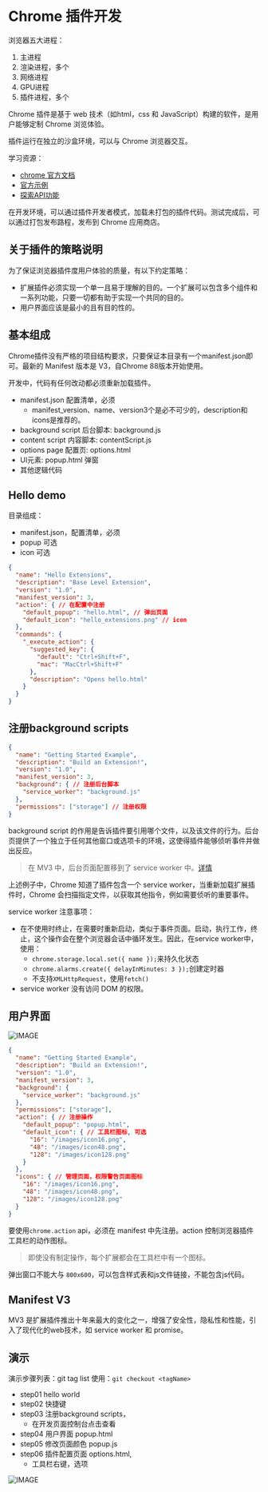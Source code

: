 # Chrome 插件开发

浏览器五大进程：

1. 主进程
2. 渲染进程，多个
3. 网络进程
4. GPU进程
5. 插件进程，多个

Chrome 插件是基于 web 技术（如html，css 和 JavaScript）构建的软件，是用户能够定制 Chrome 浏览体验。

插件运行在独立的沙盒环境，可以与 Chrome 浏览器交互。

学习资源：

- [chrome 官方文档](https://developer.chrome.com/docs/extensions/)
- [官方示例](https://github.com/GoogleChrome/chrome-extensions-samples)
- [探索API功能](https://developer.chrome.com/docs/extensions/mv3/devguide/)

在开发环境，可以通过插件开发者模式，加载未打包的插件代码。测试完成后，可以通过打包发布路程，发布到 Chrome 应用商店。

## 关于插件的策略说明

为了保证浏览器插件度用户体验的质量，有以下约定策略：

- 扩展插件必须实现一个单一且易于理解的目的。一个扩展可以包含多个组件和一系列功能，只要一切都有助于实现一个共同的目的。
- 用户界面应该是最小的且有目的性的。

## 基本组成

Chrome插件没有严格的项目结构要求，只要保证本目录有一个manifest.json即可。最新的 Manifest 版本是 V3，自Chrome 88版本开始使用。

开发中，代码有任何改动都必须重新加载插件。

- manifest.json 配置清单，必须
  - manifest_version、name、version3个是必不可少的，description和icons是推荐的。
- background script 后台脚本: background.js
- content script 内容脚本: contentScript.js
- options page 配置页: options.html
- UI元素: popup.html 弹窗
- 其他逻辑代码

## Hello demo

目录组成：

- manifest.json，配置清单，必须
- popup 可选
- icon 可选

```json
{
  "name": "Hello Extensions",
  "description": "Base Level Extension",
  "version": "1.0",
  "manifest_version": 3,
  "action": { // 在配置中注册
    "default_popup": "hello.html", // 弹出页面
    "default_icon": "hello_extensions.png" // icon
  },
  "commands": {
    "_execute_action": {
      "suggested_key": {
        "default": "Ctrl+Shift+F",
        "mac": "MacCtrl+Shift+F"
      },
      "description": "Opens hello.html"
    }
  }
}
```

## 注册background scripts

```json
{
  "name": "Getting Started Example",
  "description": "Build an Extension!",
  "version": "1.0",
  "manifest_version": 3,
  "background": { // 注册后台脚本
    "service_worker": "background.js"
  },
  "permissions": ["storage"] // 注册权限
}
```

background script 的作用是告诉插件要引用哪个文件，以及该文件的行为。后台页提供了一个独立于任何其他窗口或选项卡的环境，这使得插件能够侦听事件并做出反应。

> 在 MV3 中，后台页面配置移到了 service worker 中。[详情](https://developers.google.com/web/fundamentals/primers/service-workers/)

上述例子中，Chrome 知道了插件包含一个 service worker，当重新加载扩展插件时，Chrome 会扫描指定文件，以获取其他指令，例如需要侦听的重要事件。

service worker 注意事项：

- 在不使用时终止，在需要时重新启动，类似于事件页面。启动，执行工作，终止，这个操作会在整个浏览器会话中循环发生。因此，在service worker中，使用：
  - `chrome.storage.local.set({ name });`来持久化状态
  - `chrome.alarms.create({ delayInMinutes: 3 });`创建定时器
  - 不支持`XMLHttpRequest`，使用` fetch() `
- service worker 没有访问 DOM 的权限。

## 用户界面

![IMAGE](https://wd.imgix.net/image/BrQidfK9jaQyIHwdw91aVpkPiib2/8oLwFaq0VFIQtw4mcA91.png?auto=format&w=338)

```json
{
  "name": "Getting Started Example",
  "description": "Build an Extension!",
  "version": "1.0",
  "manifest_version": 3,
  "background": {
    "service_worker": "background.js"
  },
  "permissions": ["storage"],
  "action": { // 注册操作
    "default_popup": "popup.html",
    "default_icon": { // 工具栏图标, 可选
      "16": "/images/icon16.png",
      "48": "/images/icon48.png",
      "128": "/images/icon128.png"
    }
  },
  "icons": { // 管理页面，权限警告页面图标
    "16": "/images/icon16.png",
    "48": "/images/icon48.png",
    "128": "/images/icon128.png"
  }
}
```

要使用`chrome.action` api，必须在 manifest 中先注册。action 控制浏览器插件工具栏的动作图标。

> 即使没有制定操作，每个扩展都会在工具栏中有一个图标。

弹出窗口不能大与 `800x600`，可以包含样式表和js文件链接，不能包含js代码。

## Manifest V3

MV3 是扩展插件推出十年来最大的变化之一，增强了安全性，隐私性和性能，引入了现代化的web技术，如 service worker 和 promise。

## 演示

演示步骤列表：git tag list
使用：`git checkout <tagName>`

- step01 hello world
- step02 快捷键
- step03 注册background scripts，
  - 在开发页面控制台点击查看
- step04 用户界面 popup.html
- step05 修改页面颜色 popup.js
- step06 插件配置页面 options.html,
  - 工具栏右键，选项

![IMAGE](https://wd.imgix.net/image/BrQidfK9jaQyIHwdw91aVpkPiib2/CNDAVsTnJeSskIXVnSQV.png?auto=format&w=439)
